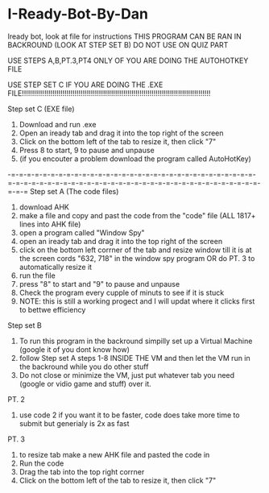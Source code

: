 # I-Ready-Bot-By-Dan
Iready bot, look at file for instructions
THIS PROGRAM CAN BE RAN IN BACKROUND (LOOK AT STEP SET B)
DO NOT USE ON QUIZ PART

USE STEPS A,B,PT.3,PT4 ONLY OF YOU ARE DOING THE AUTOHOTKEY FILE

USE STEP SET C IF YOU ARE DOING THE .EXE FILE!!!!!!!!!!!!!!!!!!!!!!!!!!!!!!!!!!!!!!!!!!!!!!!!!!!!!!!!!!!!!!!!!!!!!!!!!!!!!!!!!!!!!!!!!!!!!




Step set C (EXE file)
1. Download and run .exe
2. Open an iready tab and drag it into the top right of the screen
3. Click on the bottom left of the tab to resize it, then click "7"
4. Press 8 to start, 9 to pause and unpause
5. (if you encouter a problem download the program called AutoHotKey)





-=-=-=-=-=-=-=-=-=-=-=-=-=-=-=-=-=-=-=-=-=-=-=-=-=-=-=-=-=-=-=-=-=-=-=-=-=-=-=-=-=-=-=-=-=-=-=-=-=-=-=-=-=-=-=-=-=-=-=-=-=-=-=-=-=-=
Step set A (The code files)
1. download AHK
2. make a file and copy and past the code from the "code" file (ALL 1817+ lines into AHK file)
3. open a program called "Window Spy"
5. open an iready tab and drag it into the top right of the screen
6. click on the bottom left corrner of the tab and resize window till it is at the screen cords "632, 718" in the window spy program OR do PT. 3 to automatically resize it
7. run the file
8. press "8" to start and "9" to pause and unpause
9. Check the program every cupple of minuts to see if it is stuck
10. NOTE: this is still a working progect and I will updat where it clicks first to bettwe efficiency

Step set B
1. To run this program in the backround simpilly set up a Virtual Machine (google it of you dont know how)
2. follow Step set A steps 1-8 INSIDE THE VM and then let the VM run in the backround while you do other stuff
3. Do not close or minimize the VM, just put whatever tab you need (google or vidio game and stuff) over it.

PT. 2
1. use code 2 if you want it to be faster, code does take more time to submit but generialy is 2x as fast 

PT. 3
1. to resize tab make a new AHK file and pasted the code in
2. Run the code
3. Drag the tab into the top right corrner
4. Click on the bottom left of the tab to resize it, then click "7"
